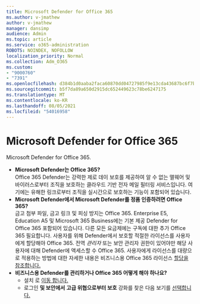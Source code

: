 ```yaml
---
title: Microsoft Defender for Office 365
ms.author: v-jmathew
author: v-jmathew
manager: dansimp
audience: Admin
ms.topic: article
ms.service: o365-administration
ROBOTS: NOINDEX, NOFOLLOW
localization_priority: Normal
ms.collection: Adm_O365
ms.custom:
- "9000760"
- "7391"
ms.openlocfilehash: d384b1d0aaba2faca60870dd04727985f9e13cda43687bc6f7bc53da90db4b9e
ms.sourcegitcommit: b5f7da89a650d2915dc652449623c78be6247175
ms.translationtype: MT
ms.contentlocale: ko-KR
ms.lasthandoff: 08/05/2021
ms.locfileid: "54016958"
---
```

# <a name="learn-about-microsoft-defender-for-office-365"></a>Microsoft Defender for Office 365

Microsoft Defender for Office 365.

- **Microsoft Defender는 Office 365?**  
    Office 365 Defender는 강력한 제로 데이 보호를 제공하여 알 수 없는 맬웨어 및 바이러스로부터 조직을 보호하는 클라우드 기반 전자 메일 필터링 서비스입니다. 여기에는 유해한 링크로부터 조직을 실시간으로 보호하는 기능이 포함되어 있습니다.
- **Microsoft Defender에서 Microsoft Defender를 정품 인증하려면 Office 365?**  
    금고 첨부 파일, 금고 링크 및 피싱 방지는 Office 365. Enterprise E5, Education A5 및 Microsoft 365 Business에는 기본 제공 Defender for Office 365 포함되어 있습니다. 다른 모든 요금제에는 구독에 대한 추가 Office 365 필요합니다. 사용자를 위해 Defender에서 보호할 적절한 라이선스를 사용자에게 할당해야 Office 365. 전역 *관리자* 또는  보안 관리자 권한이 있어야만 해당 사용자에 대해 Defender에 액세스할 수 Office 365. 사용자에게 라이선스를 대량으로 적용하는 방법에 대한 자세한 내용은 비즈니스용 Office 365 라이선스 [할당을 참조합니다.](https://go.microsoft.com/fwlink/?linkid=2093435)
- **비즈니스용 Defender를 관리하거나 Office 365 어떻게 해야 하나요?**  
  - 설치 로 [이동 합니다.](https://go.microsoft.com/fwlink/p/?linkid=2075721)  
  - 로그인 **및 보안에서** **고급 위협으로부터 보호** 강화를 찾은 다음 보기를 [선택합니다.](https://go.microsoft.com/fwlink/?linkid=2109302)
